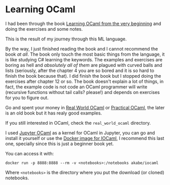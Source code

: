 # Learning OCaml

I had been through the book [Learning OCaml from the very beginning](http://ocaml-book.com/) and doing the exercises and some notes.

This is the result of my journey through this ML language.

By the way, I just finished reading the book and I cannot recommend the book _at all_. The book only touch the most basic things from the language, it is like studying C# learning the keywords. The examples and exercises are boring as hell and _absolutely all of them_ are plagued with curved balls and lists (seriously, after the chapter 4 you are so bored and it is so hard to finish the book because that). I did finish the book but I stopped doing the exercises after chapter 12 or so. The book doesn't explain a lot of things, in fact, the example code is not code an OCaml programmer will write (recursive functions without tail calls? please!) and depends on exercises for you to figure out.

Go and spent your money in [Real World OCaml](https://www.amazon.com/Real-World-OCaml-Functional-programming/dp/144932391X) or [Practical OCaml](https://www.amazon.com/Practical-OCaml-Joshua-Smith-2006-10-19/dp/B01JXSAIEM/), the later is an old book but it has realy good examples.

If you still interested in OCaml, check the `real_world_ocaml` directory.

I used [Jupyter OCaml](https://github.com/akabe/ocaml-jupyter) as a kernel for OCaml in Jupyter, you can go and install it yourself or use the [Docker image for IOCaml](https://hub.docker.com/r/akabe/iocaml/), I recommend this last one, specially since this is just a beginner book yet.

You can access it with:

```
docker run -p 8888:8888 --rm -v <notebooks>:/notebooks akabe/iocaml
```

Where `<notebooks>` is the directory where you put the download (or cloned) notebooks.
